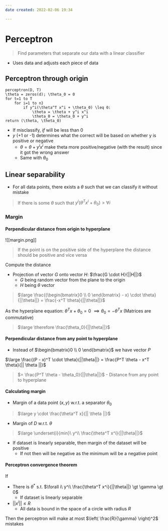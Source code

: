 ```yaml
---
date created: 2022-02-06 19:34

---
```


# Perceptron

> Find parameters that separate our data with a linear classifier

- Uses data and adjusts each piece of data

## Perceptron through origin

```
perceptron(D, T)
\theta = zeros(d); \theta_0 = 0
for t=1 to T
	for i=1 to n}
		if y^i(\theta^T x^i + \theta_0) \leq 0:
			\theta = \theta + y^i x^i
			\theta_0 = \theta_0 + y^i
return (\theta, \theta_0)
```

- If misclassify, $if$ will be less than 0
- $y$ (+1 or -1) determines what the correct will be based on whether y is positive or negative
  - $\theta = \theta + y^i x^i$ make theta more positive/negative (with the result) since it got the wrong answer
  - Same with $\theta_0$

## Linear separability

- For all data points, there exists a $\theta$ such that we can classify it without mistake

> If there is some $\theta$ such that $y^i (\theta^T x^i + \theta_0) \gt \forall i$

### Margin

#### Perpendicular distance from origin to hyperplane

![[margin.png]]

>  If the point is on the positive side of the hyperplane the distance should be positive and vice versa

Compute the distance
- Projection of vector $G$ onto vector $H$: $\frac{G \cdot H}{||H||}$
	- $G$ being random vector from the plane to the origin
	- $H$ being $\theta$ vector
>  $\large \frac{(\begin{bmatrix}0 \\ 0 \end{bmatrix} - x) \cdot \theta}{||\theta||} = \frac{-x^T \theta}{||\theta||}$

As the hyperplane equation: $\theta^T x + \theta_0 = 0$
$\implies \theta_0 = -\theta^T x$ (Matrices are commutative)

> $\large \therefore \frac{\theta_0}{||\theta||}$

#### Perpendicular distance from any point to hyperplane

- Instead of $\begin{bmatrix}0 \\ 0 \end{bmatrix}$ we have vector $P$

$\large \frac{(P - x)^T \cdot \theta}{||\theta||} = \frac{P^T \theta - x^T \theta}{|| \theta ||}$

>  $= \frac{P^T \theta - \theta_0}{||\theta||}$ - Distance from any point to hyperplane

#### Calculating margin

- Margin of a data point $(x, y)$  w.r.t. a separator $\theta_0$

> $\large y \cdot \frac{\theta^T x}{|| \theta ||}$

- Margin of $D$ w.r.t. $\theta$

> $\large \underset{i}{min}\ y^i\ \frac{\theta^T x^i}{||\theta||}$

- If dataset is linearly separable, then margin of the dataset will be positive
	- If not then will be negative as the minimum will be a negative point


#### Perceptron convergence theorem

If 
- There is $\theta^*$ s.t. $\forall i\ y^i\ \frac{\theta^T x^i}{||\theta||} \gt \gamma \gt 0$
	- If dataset is linearly separable
- $||x^i|| \leq R$
	- All data is bound in the space of a circle with radius $R$

Then the perceptron will make at most $\left( \frac{R}{\gamma} \right)^2$ mistakes
